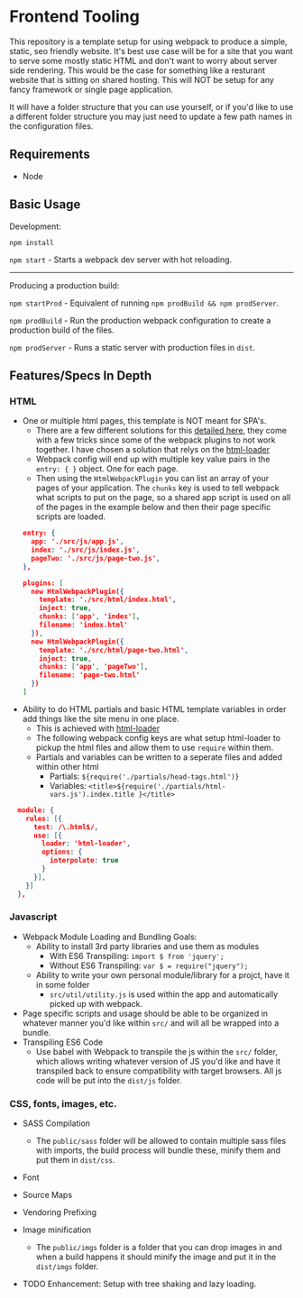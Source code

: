 # Frontend Tooling

This repository is a template setup for using webpack to produce a simple, static, seo friendly website. It's best use case will be for a site that you want to serve some mostly static HTML and don't want to worry about server side rendering. This would be the case for something like a resturant website that is sitting on shared hosting. This will NOT be setup for any fancy framework or single page application.

It will have a folder structure that you can use yourself, or if you'd like to use a different folder structure you may just need to update a few path names in the configuration files.


## Requirements
- Node

## Basic Usage

Development:

`npm install`

`npm start` - Starts a webpack dev server with hot reloading.

----
Producing a production build:

`npm startProd` - Equivalent of running `npm prodBuild && npm prodServer`.

`npm prodBuild` - Run the production webpack configuration to create a production build of the files.

`npm prodServer` - Runs a static server with production files in `dist`.


## Features/Specs In Depth

### HTML
- One or multiple html pages, this template is NOT meant for SPA's.
  - There are a few different solutions for this [detailed here](https://stackoverflow.com/questions/42193689/is-there-a-way-to-include-partial-using-html-webpack-plugin), they come with a few tricks since some of the webpack plugins to not work together. I have chosen a solution that relys on the [html-loader](https://webpack.js.org/loaders/html-loader/)
  - Webpack config will end up with multiple key value pairs in the `entry: { }` object. One for each page.
  - Then using the `HtmlWebpackPlugin` you can list an array of your pages of your application. The `chunks` key is used to tell webpack what scripts to put on the page, so a shared app script is used on all of the pages in the example below and then their page specific scripts are loaded.
  ```json
  entry: {
    app: './src/js/app.js',
    index: './src/js/index.js',
    pageTwo: './src/js/page-two.js',
  },
  
  plugins: [
    new HtmlWebpackPlugin({
      template: './src/html/index.html',
      inject: true,
      chunks: ['app', 'index'],
      filename: 'index.html'
    }),
    new HtmlWebpackPlugin({
      template: './src/html/page-two.html',
      inject: true,
      chunks: ['app', 'pageTwo'],
      filename: 'page-two.html'
    })
  ]
  ```
- Ability to do HTML partials and basic HTML template variables in order add things like the site menu in one place.
  - This is achieved with [html-loader](https://webpack.js.org/loaders/html-loader/)
  - The following webpack config keys are what setup html-loader to pickup the html files and allow them to use `require` within them.
  - Partials and variables can be written to a seperate files and added within other html
    - Partials: `${require('./partials/head-tags.html')}`
    - Variables: `<title>${require('./partials/html-vars.js').index.title }</title>`

```json
  module: {
    rules: [{
      test: /\.html$/,
      use: [{
        loader: 'html-loader',
        options: {
          interpolate: true
        }
      }],
    }]
  },
```


### Javascript
- Webpack Module Loading and Bundling Goals:
  - Ability to install 3rd party libraries and use them as modules
    - With ES6 Transpiling: `import $ from 'jquery';`
    - Without ES6 Transpiling: `var $ = require("jquery");`
  - Ability to write your own personal module/library for a projct, have it in some folder 
    - `src/util/utility.js` is used within the app and automatically picked up with webpack.
- Page specific scripts  and usage should be able to be organized in whatever manner you'd like within `src/` and will all be wrapped into a bundle.
- Transpiling ES6 Code
  - Use babel with Webpack to transpile the js within the `src/` folder, which allows writing whatever version of JS you'd like and have it transpiled back to ensure compatibility with target browsers. All js code will be put into the `dist/js` folder.


### CSS, fonts, images, etc.
- SASS Compilation
  - The `public/sass` folder will be allowed to contain multiple sass files with imports, the build process will bundle these, minify them and put them in `dist/css`.

- Font 
- Source Maps
- Vendoring Prefixing

- Image minification
  - The `public/imgs` folder is a folder that you can drop images in and when a build happens it should minify the image and put it in the `dist/imgs` folder.


- TODO Enhancement: Setup with tree shaking and lazy loading.

